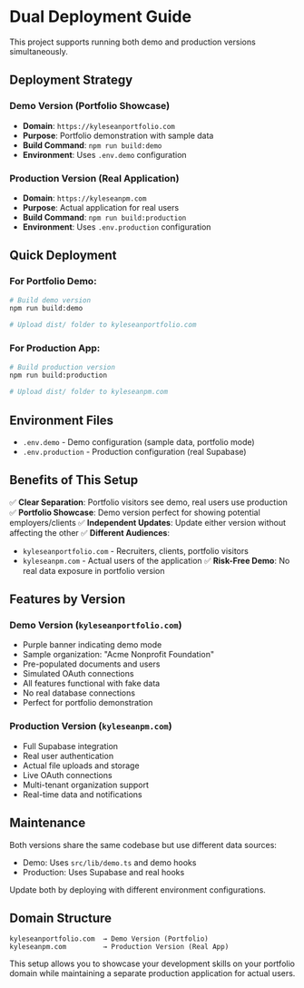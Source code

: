 # Dual Deployment Guide

This project supports running both demo and production versions simultaneously.

## Deployment Strategy

### Demo Version (Portfolio Showcase)
- **Domain**: `https://kyleseanportfolio.com`
- **Purpose**: Portfolio demonstration with sample data
- **Build Command**: `npm run build:demo`
- **Environment**: Uses `.env.demo` configuration

### Production Version (Real Application)
- **Domain**: `https://kyleseanpm.com`
- **Purpose**: Actual application for real users
- **Build Command**: `npm run build:production`
- **Environment**: Uses `.env.production` configuration

## Quick Deployment

### For Portfolio Demo:
```bash
# Build demo version
npm run build:demo

# Upload dist/ folder to kyleseanportfolio.com
```

### For Production App:
```bash
# Build production version  
npm run build:production

# Upload dist/ folder to kyleseanpm.com
```

## Environment Files

- `.env.demo` - Demo configuration (sample data, portfolio mode)
- `.env.production` - Production configuration (real Supabase)

## Benefits of This Setup

✅ **Clear Separation**: Portfolio visitors see demo, real users use production
✅ **Portfolio Showcase**: Demo version perfect for showing potential employers/clients
✅ **Independent Updates**: Update either version without affecting the other
✅ **Different Audiences**: 
   - `kyleseanportfolio.com` - Recruiters, clients, portfolio visitors
   - `kyleseanpm.com` - Actual users of the application
✅ **Risk-Free Demo**: No real data exposure in portfolio version

## Features by Version

### Demo Version (`kyleseanportfolio.com`)
- Purple banner indicating demo mode
- Sample organization: "Acme Nonprofit Foundation"
- Pre-populated documents and users
- Simulated OAuth connections
- All features functional with fake data
- No real database connections
- Perfect for portfolio demonstration

### Production Version (`kyleseanpm.com`)
- Full Supabase integration
- Real user authentication
- Actual file uploads and storage
- Live OAuth connections
- Multi-tenant organization support
- Real-time data and notifications

## Maintenance

Both versions share the same codebase but use different data sources:
- Demo: Uses `src/lib/demo.ts` and demo hooks
- Production: Uses Supabase and real hooks

Update both by deploying with different environment configurations.

## Domain Structure
```
kyleseanportfolio.com  → Demo Version (Portfolio)
kyleseanpm.com         → Production Version (Real App)
```

This setup allows you to showcase your development skills on your portfolio domain while maintaining a separate production application for actual users.